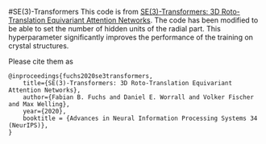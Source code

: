 #SE(3)-Transformers
This code is from [SE(3)-Transformers: 3D Roto-Translation Equivariant Attention Networks](https://github.com/FabianFuchsML/se3-transformer-public).
The code has been modified to be able to set the number of hidden units of the radial part.
This hyperparameter significantly improves the performance of the training on crystal structures.

Please cite them as
```
@inproceedings{fuchs2020se3transformers,
    title={SE(3)-Transformers: 3D Roto-Translation Equivariant Attention Networks},
    author={Fabian B. Fuchs and Daniel E. Worrall and Volker Fischer and Max Welling},
    year={2020},
    booktitle = {Advances in Neural Information Processing Systems 34 (NeurIPS)},
}
```
